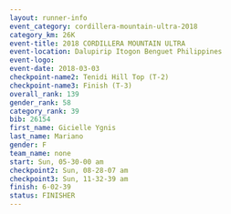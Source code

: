 ```yaml
---
layout: runner-info 
event_category: cordillera-mountain-ultra-2018 
category_km: 26K 
event-title: 2018 CORDILLERA MOUNTAIN ULTRA 
event-location: Dalupirip Itogon Benguet Philippines 
event-logo: 
event-date: 2018-03-03 
checkpoint-name2: Tenidi Hill Top (T-2) 
checkpoint-name3: Finish (T-3) 
overall_rank: 139
gender_rank: 58
category_rank: 39
bib: 26154
first_name: Gicielle Ygnis
last_name: Mariano
gender: F
team_name: none
start: Sun, 05-30-00 am
checkpoint2: Sun, 08-28-07 am
checkpoint3: Sun, 11-32-39 am
finish: 6-02-39
status: FINISHER
---
```


